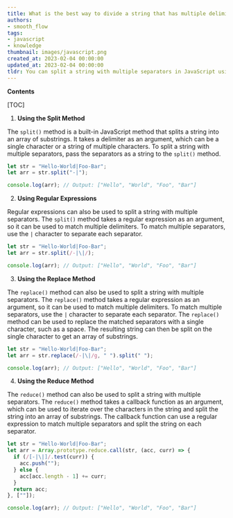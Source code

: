 ```yaml
---
title: What is the best way to divide a string that has multiple delimiters using javascript?
authors:
- smooth_flow
tags:
- javascript
- knowledge
thumbnail: images/javascript.png
created_at: 2023-02-04 00:00:00
updated_at: 2023-02-04 00:00:00
tldr: You can split a string with multiple separators in JavaScript using the String.prototype.split() method with a regular expression as the separator.
---
```


**Contents**

[TOC]

1. **Using the Split Method**

The `split()` method is a built-in JavaScript method that splits a string into an array of substrings. It takes a delimiter as an argument, which can be a single character or a string of multiple characters. To split a string with multiple separators, pass the separators as a string to the `split()` method.

```javascript
let str = "Hello-World|Foo-Bar";
let arr = str.split("-|");

console.log(arr); // Output: ["Hello", "World", "Foo", "Bar"]
```

2. **Using Regular Expressions**

Regular expressions can also be used to split a string with multiple separators. The `split()` method takes a regular expression as an argument, so it can be used to match multiple delimiters. To match multiple separators, use the `|` character to separate each separator.

```javascript
let str = "Hello-World|Foo-Bar";
let arr = str.split(/-|\|/);

console.log(arr); // Output: ["Hello", "World", "Foo", "Bar"]
```

3. **Using the Replace Method**

The `replace()` method can also be used to split a string with multiple separators. The `replace()` method takes a regular expression as an argument, so it can be used to match multiple delimiters. To match multiple separators, use the `|` character to separate each separator. The `replace()` method can be used to replace the matched separators with a single character, such as a space. The resulting string can then be split on the single character to get an array of substrings.

```javascript
let str = "Hello-World|Foo-Bar";
let arr = str.replace(/-|\|/g, " ").split(" ");

console.log(arr); // Output: ["Hello", "World", "Foo", "Bar"]
```

4. **Using the Reduce Method**

The `reduce()` method can also be used to split a string with multiple separators. The `reduce()` method takes a callback function as an argument, which can be used to iterate over the characters in the string and split the string into an array of substrings. The callback function can use a regular expression to match multiple separators and split the string on each separator.

```javascript
let str = "Hello-World|Foo-Bar";
let arr = Array.prototype.reduce.call(str, (acc, curr) => {
  if (/[-|\|]/.test(curr)) {
    acc.push("");
  } else {
    acc[acc.length - 1] += curr;
  }
  return acc;
}, [""]);

console.log(arr); // Output: ["Hello", "World", "Foo", "Bar"]
```
